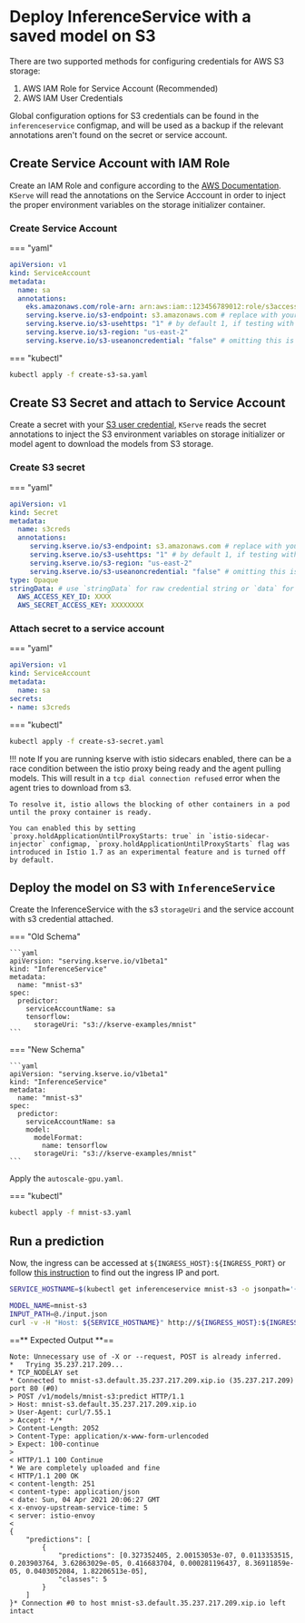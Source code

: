 # Deploy InferenceService with a saved model on S3

There are two supported methods for configuring credentials for AWS S3 storage:

1. AWS IAM Role for Service Account (Recommended)
1. AWS IAM User Credentials

Global configuration options for S3 credentials can be found in the `inferenceservice` configmap, and will be used as a backup if the relevant annotations aren't found on the secret or service account.

## Create Service Account with IAM Role

Create an IAM Role and configure according to the [AWS Documentation](https://docs.aws.amazon.com/eks/latest/userguide/iam-roles-for-service-accounts.html). `KServe` will read the annotations on the Service Acccount in order to inject the proper environment variables on the storage initializer container.

### Create Service Account

=== "yaml"
```yaml
apiVersion: v1
kind: ServiceAccount
metadata:
  name: sa
  annotations:
    eks.amazonaws.com/role-arn: arn:aws:iam::123456789012:role/s3access # replace with your IAM role ARN
    serving.kserve.io/s3-endpoint: s3.amazonaws.com # replace with your s3 endpoint e.g minio-service.kubeflow:9000
    serving.kserve.io/s3-usehttps: "1" # by default 1, if testing with minio you can set to 0
    serving.kserve.io/s3-region: "us-east-2"
    serving.kserve.io/s3-useanoncredential: "false" # omitting this is the same as false, if true will ignore provided credential and use anonymous credentials
```

=== "kubectl"
```bash
kubectl apply -f create-s3-sa.yaml
```

## Create S3 Secret and attach to Service Account

Create a secret with your [S3 user credential](https://console.aws.amazon.com/iam/home#/users), `KServe` reads the secret annotations to inject the S3 environment variables on storage initializer or model agent to download the models from S3 storage.

### Create S3 secret

=== "yaml"
```yaml
apiVersion: v1
kind: Secret
metadata:
  name: s3creds
  annotations:
     serving.kserve.io/s3-endpoint: s3.amazonaws.com # replace with your s3 endpoint e.g minio-service.kubeflow:9000
     serving.kserve.io/s3-usehttps: "1" # by default 1, if testing with minio you can set to 0
     serving.kserve.io/s3-region: "us-east-2"
     serving.kserve.io/s3-useanoncredential: "false" # omitting this is the same as false, if true will ignore provided credential and use anonymous credentials
type: Opaque
stringData: # use `stringData` for raw credential string or `data` for base64 encoded string
  AWS_ACCESS_KEY_ID: XXXX
  AWS_SECRET_ACCESS_KEY: XXXXXXXX
```

### Attach secret to a service account

=== "yaml"
```yaml
apiVersion: v1
kind: ServiceAccount
metadata:
  name: sa
secrets:
- name: s3creds
```

=== "kubectl"
```bash
kubectl apply -f create-s3-secret.yaml
```

!!! note
    If you are running kserve with istio sidecars enabled, there can be a race condition between the istio proxy being ready and the agent pulling models. This will result in a `tcp dial connection refused` error when the agent tries to download from s3.

    To resolve it, istio allows the blocking of other containers in a pod until the proxy container is ready.

    You can enabled this by setting `proxy.holdApplicationUntilProxyStarts: true` in `istio-sidecar-injector` configmap, `proxy.holdApplicationUntilProxyStarts` flag was introduced in Istio 1.7 as an experimental feature and is turned off by default.


## Deploy the model on S3 with `InferenceService`

Create the InferenceService with the s3 `storageUri` and the service account with s3 credential attached.

=== "Old Schema"

    ```yaml
    apiVersion: "serving.kserve.io/v1beta1"
    kind: "InferenceService"
    metadata:
      name: "mnist-s3"
    spec:
      predictor:
        serviceAccountName: sa
        tensorflow:
          storageUri: "s3://kserve-examples/mnist"
    ```

=== "New Schema"

    ```yaml
    apiVersion: "serving.kserve.io/v1beta1"
    kind: "InferenceService"
    metadata:
      name: "mnist-s3"
    spec:
      predictor:
        serviceAccountName: sa
        model:
          modelFormat:
            name: tensorflow
          storageUri: "s3://kserve-examples/mnist"
    ```

Apply the `autoscale-gpu.yaml`.

=== "kubectl"
```bash
kubectl apply -f mnist-s3.yaml
```

## Run a prediction

Now, the ingress can be accessed at `${INGRESS_HOST}:${INGRESS_PORT}` or follow [this instruction](../../../get_started/first_isvc.md#4-determine-the-ingress-ip-and-ports)
to find out the ingress IP and port.

```bash
SERVICE_HOSTNAME=$(kubectl get inferenceservice mnist-s3 -o jsonpath='{.status.url}' | cut -d "/" -f 3)

MODEL_NAME=mnist-s3
INPUT_PATH=@./input.json
curl -v -H "Host: ${SERVICE_HOSTNAME}" http://${INGRESS_HOST}:${INGRESS_PORT}/v1/models/$MODEL_NAME:predict -d $INPUT_PATH
```

==** Expected Output **==

```
Note: Unnecessary use of -X or --request, POST is already inferred.
*   Trying 35.237.217.209...
* TCP_NODELAY set
* Connected to mnist-s3.default.35.237.217.209.xip.io (35.237.217.209) port 80 (#0)
> POST /v1/models/mnist-s3:predict HTTP/1.1
> Host: mnist-s3.default.35.237.217.209.xip.io
> User-Agent: curl/7.55.1
> Accept: */*
> Content-Length: 2052
> Content-Type: application/x-www-form-urlencoded
> Expect: 100-continue
>
< HTTP/1.1 100 Continue
* We are completely uploaded and fine
< HTTP/1.1 200 OK
< content-length: 251
< content-type: application/json
< date: Sun, 04 Apr 2021 20:06:27 GMT
< x-envoy-upstream-service-time: 5
< server: istio-envoy
<
{
    "predictions": [
        {
            "predictions": [0.327352405, 2.00153053e-07, 0.0113353515, 0.203903764, 3.62863029e-05, 0.416683704, 0.000281196437, 8.36911859e-05, 0.0403052084, 1.82206513e-05],
            "classes": 5
        }
    ]
}* Connection #0 to host mnist-s3.default.35.237.217.209.xip.io left intact
```
